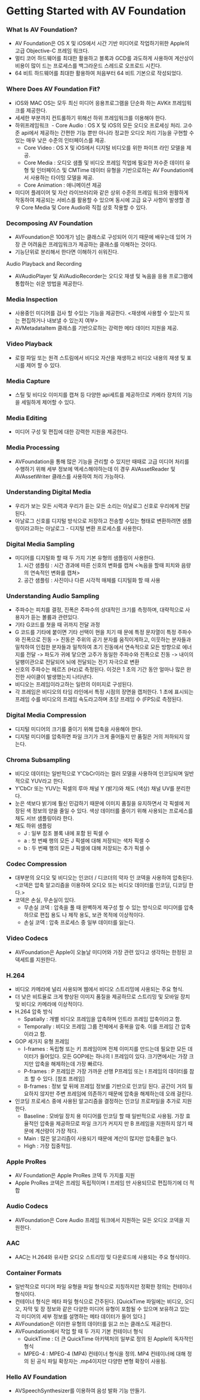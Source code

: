 # Getting Started with AV Foundation

### What Is AV Foundation?
- AV Foundation은 OS X 및 iOS에서 시간 기반 미디어로 작업하기위한 Apple의 고급 Objective-C 프레임 워크다.
- 멀티 코어 하드웨어를 최대한 활용하고 블록과 GCD를 과도하게 사용하여 계산상이 비용이 많이 드는 프로세스를 백그라운드 스레드로 오프로드 시킨다.
- 64 비트 하드웨어를 최대한 활용하여 처음부터 64 비트 기본으로 작성되었다.

### Where Does AV Foundation Fit?
- iOS와 MAC OS는 모두 최신 미디어 응용프로그램을 단순화 하는 AVKit 프레임워크를 제공한다.
- 세세한 부분까지 컨트롤하기 위해선 하위 프레임워크를 이용해야 한다.
- 하위프레임워크
  - Core Audio : OS X 및 iOS의 모든 오디오 프로세싱 처리. 고수준 api에서 제공하는 간편한 기능 뿐만 아니라 정교한 오디오 처리 기능을 구현할 수 있는 매우 낮은 수준의 인터페이스를 제공.
  - Core Video : OS X 및 iOS에서 디지털 비디오를 위한 파이프 라인 모델을 제공.
  - Core Media : 오디오 샘플 및 비디오 프레임 작업에 필요한 저수준 데이터 유형 및 인터페이스 및 CMTime 데이터 유형을 기반으로하는 AV Foundation에서 사용하는 타이밍 모델을 제공.
  - Core Animation : 애니메이션 제공
- 미디어 플레이어 및 자산 라이브러리와 같은 상위 수준의 프레임 워크와 원활하게 작동하여 제공되는 서비스를 활용할 수 있으며 동시에 고급 요구 사항이 발생할 경우 Core Media 및 Core Audio와 직접 상호 작용할 수 있다.

### Decomposing AV Foundation
- AVFoundation은 100개가 넘는 클래스로 구성되어 이기 때문에 배우는데 있어 가장 큰 어려움은 프레임워크가 제공하는 클래스를 이해하는 것이다.
- 기능단위로 분리해서 한다면 이해하기 쉬워진다.

Audio Playback and Recording
- AVAudioPlayer 및 AVAudioRecorder는 오디오 재생 및 녹음을 응용 프로그램에 통합하는 쉬운 방법을 제공한다.

### Media Inspection
- 사용중인 미디어를 검사 할 수있는 기능을 제공한다. <재생에 사용할 수 있는지 또는 편집하거나 내보낼 수 있는지 여부>
- AVMetadataItem 클래스를 기반으로하는 강력한 메타 데이터 지원을 제공.

### Video Playback
- 로컬 파일 또는 원격 스트림에서 비디오 자산을 재생하고 비디오 내용의 재생 및 표시를 제어 할 수 있다.

### Media Capture
- 스틸 및 비디오 이미지를 캡쳐 등 다양한 api세트를 제공하므로 카메라 장치의 기능을 세밀하게 제어할 수 있다.

### Media Editing
- 미디어 구성 및 편집에 대한 강력한 지원을 제공한다.

### Media Processing
- AVFoundation을 통해 많은 기능을 관리할 수 있지만 때때로 고급 미디어 처리를 수행하기 위해 세부 정보에 엑세스해야하는데 이 경우 AVAssetReader 및 AVAssetWriter 클래스를 사용하여 처리 가능하다.

### Understanding Digital Media
- 우리가 보는 모든 시력과 우리가 듣는 모든 소리는 아날로그 신호로 우리에게 전달된다.
- 아날로그 신호를 디지털 방식으로 저장하고 전송할 수있는 형태로 변환하려면 샘플링이라고하는 아날로그 - 디지털 변환 프로세스를 사용한다.

### Digital Media Sampling
- 미디어를 디지털화 할 때 두 가지 기본 유형의 샘플링이 사용한다.
  1. 시간 샘플링 : 시간 경과에 따른 신호의 변화를 캡쳐 <녹음을 할때 피치와 음량의 연속적인 변화를 캡쳐>
  2. 공간 샘플링 : 사진이나 다른 시각적 매체를 디지털화 할 때 사용

### Understanding Audio Sampling
- 주파수는 피치를 결정, 진폭은 주파수의 상대적인 크기를 측정하며, 대략적으로 사용자가 듣는 볼륨과 관련있다.
- 기타 G코드를 쳣을 때 귀까지 전달 과정
- G 코드를 기타에 붙이면 기타 선택이 현을 치기 때 문에 특정 문자열이 특정 주파수와 진폭으로 진동 -> 진동은 주위의 공기 분자를 움직이게하고, 이웃하는 분자들과 밀착하여 인접한 분자들과 밀착하여 초기 진동에서 연속적으로 모든 방향으로 에너지를 전달 -> 파도가 귀에 닿으면 고주가 동일한 주파수와 진폭으로 진동 -> 내이의 달팽이관으로 전달되어 뇌에 전달되는 전기 자극으로 변환
- 신호의 주파수는 헤르츠 (Hz)로 측정된다. 이것은 1 초의 기간 동안 얼마나 많은 완전한 사이클이 발생했는지 나타낸다.
- 비디오는 프레임이라고하는 일련의 이미지로 구성된다.
- 각 프레임은 비디오의 타임 라인에서 특정 시점의 장면을 캡처한다. 1 초에 표시되는 프레임 수를 비디오의 프레임 속도라고하며 초당 프레임 수 (FPS)로 측정된다.

### Digital Media Compression
- 디지털 미디어의 크기를 줄이기 위해 압축을 사용해야  한다.
- 디지털 미디어를 압축하면 파일 크기가 크게 줄어들지 만 품질은 거의 저하되지 않는다.

### Chroma Subsampling
- 비디오 데이터는 일반적으로 Y'CbCr이라는 컬러 모델을 사용하여 인코딩되며 일반적으로 YUV라고 한다.
- Y’CbCr 또는 YUV는 픽셀의 루마 채널 Y (밝기)와 채도 (색상) 채널 UV를 분리한다.
- 눈은 색보다 밝기에 훨신 민감하기 때문에 이미지 품질을 유지하면서 각 픽셀에 저장된 색 정보의 양을 줄일 수 있다. 색상 데이터를 줄이기 위해 사용되는 프로세스를 채도 서브 샘플링이라 한다.
- 채도 하위 샘플링
  - J : 일부 참조 블록 내에 포함 된 픽셀 수
  - a : 첫 번째 행의 모든 ​​J 픽셀에 대해 저장되는 색차 픽셀 수
  - b : 두 번째 행의 모든 ​​J 픽셀에 대해 저장되는 추가 픽셀 수

### Codec Compression
- 대부분의 오디오 및 비디오는 인코더 / 디코더의 약자 인 코덱을 사용하여 압축된다. <코덱은 압축 알고리즘을 이용하여 오디오 또는 비디오 데이터를 인코딩, 디코딩 한다.>
- 코덱은 손실, 무손실이 있다.
  - 무손실 코덱 : 압축을 풀 때 완벽하게 재구성 할 수 있는 방식으로 미디어를 압축하므로 편집 용도 나 제작 용도, 보관 목적에 이상적이다.
  - 손실 코덱 : 압축 프로세스 중 일부 데이터를 잃는다.

### Video Codecs
- AVFoundation은 Apple이 오늘날 미디어와 가장 관련 있다고 생각하는 한정된 코덱세트를 지원한다.

### H.264
- 비디오 카메라에 널리 사용되며 웹에서 비디오 스트리밍에 사용되는 주요 형식.
- 더 낮은 비트율로 크게 향상된 이미지 품질을 제공하므로 스트리밍 및 모바일 장치 및 비디오 카메라에 이상적이다.
- H.264 압축 방식
  - Spatially : 개별 비디오 프레임을 압축하며 인트라 프레임 압축이라고 함.
  - Temporally : 비디오 프레임 그룹 전체에서 중복을 압축. 이를 프레임 간 압축이라고 함.
- GOP 세가지 유형 프레임
  - I-frames : 독립형 또는 키 프레임이며 전체 이미지를 만드는데 필요한 모든 데이터가 들어있다. 모든 GOP에는 하나의 I 프레임이 있다. 크기면에서는 가장 크지만 압축을 해제하는데 가장 빠르다.
  - P-frames : P 프레임은 가장 가까운 선행 P프레임 또는 I 프레임의 데이터를 참조 할 수 있다. [참조 프레임]
  - B-frames : 정보 앞 뒤에 프레임 정보를 기반으로 인코딩 된다. 공간이 거의 필요하지 않지만 주변 프레임에 의존하기 때문에 압축을 해제하는데 오래 걸린다.
- 인코딩 프로세스 중에 사용된 알고리즘을 결정하는 인코딩 프로파일을 추가로 지원한다.
  - Baseline : 모바일 장치 용 미디어를 인코딩 할 때 일반적으로 사용됨. 가장 효율적인 압축을 제공하므로 파일 크기가 커지지 만 B 프레임을 지원하지 않기 때문에 계산량이 가장 적다.
  - Main : 많은 알고리즘이 사용되기 때문에 계산이 많지만 압축률은 높다.
  - High : 가장 집중적임.

### Apple ProRes
- AV Foundation은 Apple ProRes 코덱 두 가지를 지원
- Apple ProRes 코덱은 프레임 독립적이며 I 프레임 만 사용되므로 편집하기에 더 적합

### Audio Codecs
- AVFoundation은 Core Audio 프레임 워크에서 지원하는 모든 오디오 코덱을 지원한다.

### AAC
- AAC는 H.264와 유사한 오디오 스트리밍 및 다운로드에 사용되는 주요 형식이다.

### Container Formats
- 일반적으로 미디어 파일 유형을 파일 형식으로 지칭하지만 정확한 정의는 컨테이너 형식이다.
- 컨테이너 형식은 메타 파일 형식으로 간주된다. [QuickTime 파일에는 비디오, 오디오, 자막 및 장 정보와 같은 다양한 미디어 유형이 포함될 수 있으며 보유하고 있는 각 미디어의 세부 정보를 설명하는 메타 데이터가 들어 있다.]
- AVFoundation은 이러한 유형의 데이터를 읽고 쓰는 클래스도 제공한다.
- AVFoundation에서 작업 할 때 두 가지 기본 컨테이너 형식
  - QuickTime : 더 큰 QuickTime 아키텍처의 일부로 정의 된 Apple의 독자적인 형식
  - MPEG-4 : MPEG-4 (MP4) 컨테이너 형식을 정의. MP4 컨테이너에 대해 정의 된 공식 파일 확장자는 .mp4이지만 다양한 변형 확장이 사용됨.

### Hello AV Foundation
- AVSpeechSynthesizer를 이용하여 음성 발화 기능 만들기.

